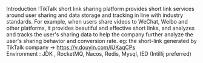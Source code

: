 Introduction :TikTalk short link sharing platform provides short link services around user sharing and data storage and tracking in line with industry standards. For example, when users share videos to WeChat, Weibo and other platforms, it provides beautiful and effective short links, and analyzes and tracks the user's sharing data to help the company further analyze the user's sharing behavior and conversion rate.  eg: the short-link generated by TikTalk company -> https://v.douyin.com/iUKaqCPs  
Environment : JDK , RocketMQ, Nacos, Redis, Mysql, IED (Intillij preferred)
